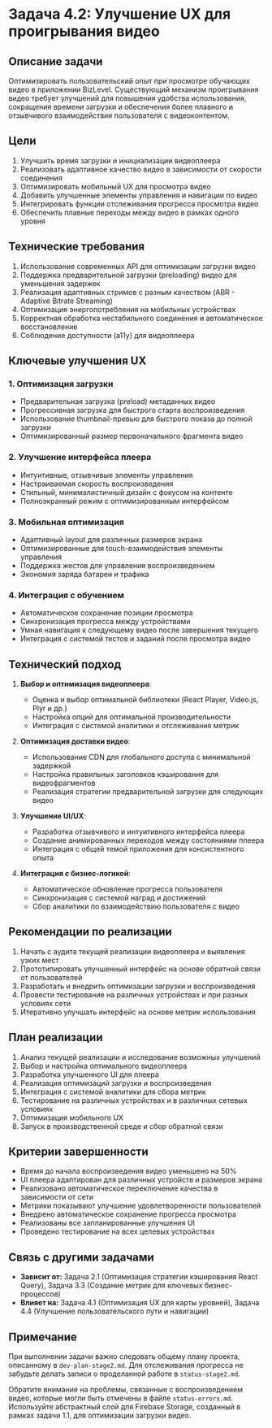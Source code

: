 # Задача 4.2: Улучшение UX для проигрывания видео

## Описание задачи

Оптимизировать пользовательский опыт при просмотре обучающих видео в приложении BizLevel. Существующий механизм проигрывания видео требует улучшений для повышения удобства использования, сокращения времени загрузки и обеспечения более плавного и отзывчивого взаимодействия пользователя с видеоконтентом.

## Цели

1. Улучшить время загрузки и инициализации видеоплеера
2. Реализовать адаптивное качество видео в зависимости от скорости соединения
3. Оптимизировать мобильный UX для просмотра видео
4. Добавить улучшенные элементы управления и навигации по видео
5. Интегрировать функции отслеживания прогресса просмотра видео
6. Обеспечить плавные переходы между видео в рамках одного уровня

## Технические требования

1. Использование современных API для оптимизации загрузки видео
2. Поддержка предварительной загрузки (preloading) видео для уменьшения задержек
3. Реализация адаптивных стримов с разным качеством (ABR - Adaptive Bitrate Streaming)
4. Оптимизация энергопотребления на мобильных устройствах
5. Корректная обработка нестабильного соединения и автоматическое восстановление
6. Соблюдение доступности (a11y) для видеоплеера

## Ключевые улучшения UX

### 1. Оптимизация загрузки
- Предварительная загрузка (preload) метаданных видео
- Прогрессивная загрузка для быстрого старта воспроизведения
- Использование thumbnail-превью для быстрого показа до полной загрузки
- Оптимизированный размер первоначального фрагмента видео

### 2. Улучшение интерфейса плеера
- Интуитивные, отзывчивые элементы управления
- Настраиваемая скорость воспроизведения
- Стильный, минималистичный дизайн с фокусом на контенте
- Полноэкранный режим с оптимизированным интерфейсом

### 3. Мобильная оптимизация
- Адаптивный layout для различных размеров экрана
- Оптимизированные для touch-взаимодействия элементы управления
- Поддержка жестов для управления воспроизведением
- Экономия заряда батареи и трафика

### 4. Интеграция с обучением
- Автоматическое сохранение позиции просмотра
- Синхронизация прогресса между устройствами
- Умная навигация к следующему видео после завершения текущего
- Интеграция с системой тестов и заданий после просмотра видео

## Технический подход

1. **Выбор и оптимизация видеоплеера**:
   - Оценка и выбор оптимальной библиотеки (React Player, Video.js, Plyr и др.)
   - Настройка опций для оптимальной производительности
   - Интеграция с системой аналитики и отслеживания метрик

2. **Оптимизация доставки видео**:
   - Использование CDN для глобального доступа с минимальной задержкой
   - Настройка правильных заголовков кэширования для видеофрагментов
   - Реализация стратегии предварительной загрузки для следующих видео

3. **Улучшение UI/UX**:
   - Разработка отзывчивого и интуитивного интерфейса плеера
   - Создание анимированных переходов между состояниями плеера
   - Интеграция с общей темой приложения для консистентного опыта

4. **Интеграция с бизнес-логикой**:
   - Автоматическое обновление прогресса пользователя
   - Синхронизация с системой наград и достижений
   - Сбор аналитики по взаимодействию пользователя с видео

## Рекомендации по реализации

1. Начать с аудита текущей реализации видеоплеера и выявления узких мест
2. Прототипировать улучшенный интерфейс на основе обратной связи от пользователей
3. Разработать и внедрить оптимизации загрузки и воспроизведения
4. Провести тестирование на различных устройствах и при разных условиях сети
5. Итеративно улучшать интерфейс на основе метрик использования

## План реализации

1. Анализ текущей реализации и исследование возможных улучшений
2. Выбор и настройка оптимального видеоплеера
3. Разработка улучшенного UI для плеера
4. Реализация оптимизаций загрузки и воспроизведения
5. Интеграция с системой аналитики для сбора метрик
6. Тестирование на различных устройствах и в различных сетевых условиях
7. Оптимизация мобильного UX
8. Запуск в производственной среде и сбор обратной связи

## Критерии завершенности

- Время до начала воспроизведения видео уменьшено на 50%
- UI плеера адаптирован для различных устройств и размеров экрана
- Реализовано автоматическое переключение качества в зависимости от сети
- Метрики показывают улучшение удовлетворенности пользователей
- Внедрено автоматическое сохранение прогресса просмотра
- Реализованы все запланированные улучшения UI
- Проведено тестирование на всех целевых устройствах

## Связь с другими задачами

- **Зависит от:** Задача 2.1 (Оптимизация стратегии кэширования React Query), Задача 3.3 (Создание метрик для ключевых бизнес-процессов)
- **Влияет на:** Задача 4.1 (Оптимизация UX для карты уровней), Задача 4.4 (Улучшение пользовательского пути и навигации)

## Примечание

При выполнении задачи важно следовать общему плану проекта, описанному в `dev-plan-stage2.md`. Для отслеживания прогресса не забудьте делать записи о проделанной работе в `status-stage2.md`.

Обратите внимание на проблемы, связанные с воспроизведением видео, которые могли быть отмечены в файле `status-errors.md`. Используйте абстрактный слой для Firebase Storage, созданный в рамках задачи 1.1, для оптимизации загрузки видео. 